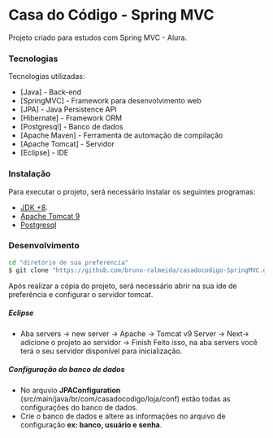 # Casa do Código - Spring MVC

Projeto criado para estudos com Spring MVC - Alura.


### Tecnologias

Tecnologias utilizadas:

* [Java] - Back-end
* [SpringMVC] - Framework para desenvolvimento web
* [JPA] - Java Persistence API
* [Hibernate] - Framework ORM
* [Postgresql] - Banco de dados
* [Apache Maven] - Ferramenta de automação de compilação 
* [Apache Tomcat] - Servidor
* [Eclipse] - IDE



### Instalação

Para executar o projeto, será necessário instalar os seguintes programas:
 * [JDK +8](https://www.oracle.com/br/java/technologies/javase/javase-jdk8-downloads.html).
 * [Apache Tomcat 9](https://tomcat.apache.org/download-90.cgi)
 * [Postgresql](https://www.postgresql.org/download/)

### Desenvolvimento
```sh
cd "diretório de sua preferencia"
$ git clone "https://github.com/bruno-ralmeida/casadocodigo-SpringMVC.git"
```
Após realizar a cópia do projeto, será necessário abrir na sua ide de preferência e configurar o servidor tomcat.

##### Eclipse

* Aba servers -> new server -> Apache -> Tomcat v9 Server -> Next-> adicione o projeto ao servidor -> Finish 
Feito isso, na aba servers você terá o seu servidor disponível para inicialização.

##### Configuração do banco de dados

* No arquvio **JPAConfiguration** (src/main/java/br/com/casadocodigo/loja/conf) estão todas as configurações do banco de dados.
* Crie o banco de dados e altere as informações no arquivo de configuração **ex: banco, usuário e senha**.
